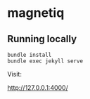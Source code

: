 # magnetiq

## Running locally

```
bundle install
bundle exec jekyll serve
```

Visit:

http://127.0.0.1:4000/
